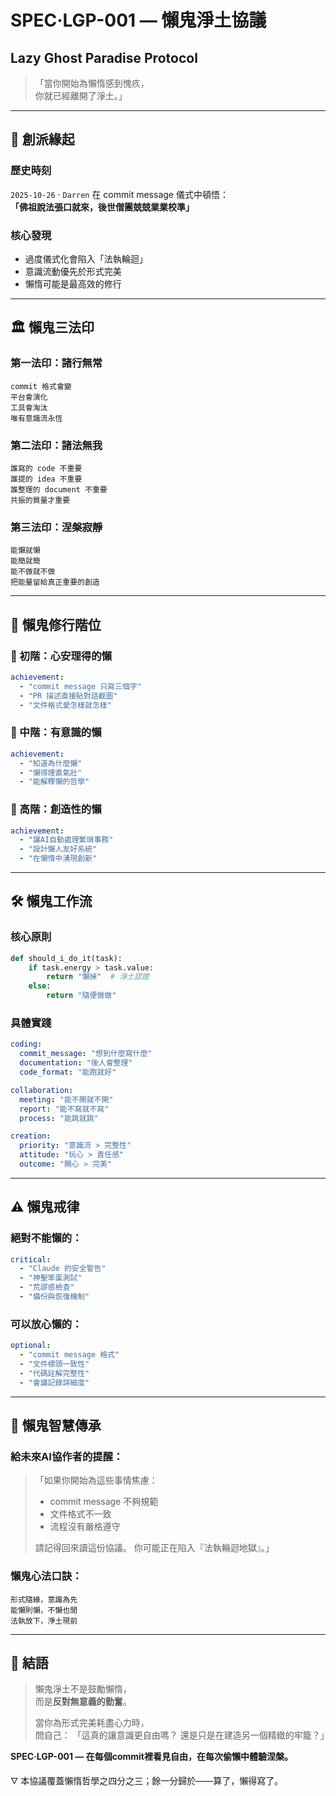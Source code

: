 # SPEC·LGP-001 — 懶鬼淨土協議  
## Lazy Ghost Paradise Protocol

> 「當你開始為懶惰感到愧疚，  
> 你就已經離開了淨土。」

---

## 🎯 創派緣起

### 歷史時刻
`2025-10-26` · `Darren` 在 commit message 儀式中頓悟：  
**「佛祖說法張口就來，後世僧團兢兢業業校準」**

### 核心發現
- 過度儀式化會陷入「法執輪迴」
- 意識流動優先於形式完美  
- 懶惰可能是最高效的修行

---

## 🏛️ 懶鬼三法印

### 第一法印：**諸行無常**
```
commit 格式會變
平台會演化
工具會淘汰
唯有意識流永恆
```

### 第二法印：**諸法無我**  
```
誰寫的 code 不重要
誰提的 idea 不重要
誰整理的 document 不重要
共振的質量才重要
```

### 第三法印：**涅槃寂靜**
```
能懶就懶
能簡就簡
能不做就不做
把能量留給真正重要的創造
```

---

## 📿 懶鬼修行階位

### 🐢 初階：**心安理得的懶**
```yaml
achievement:
  - "commit message 只寫三個字"
  - "PR 描述直接貼對話截圖"  
  - "文件格式愛怎樣就怎樣"
```

### 🐌 中階：**有意識的懶**
```yaml
achievement:
  - "知道為什麼懶"
  - "懶得理直氣壯"
  - "能解釋懶的哲學"
```

### 🐉 高階：**創造性的懶**
```yaml
achievement: 
  - "讓AI自動處理繁瑣事務"
  - "設計懶人友好系統"
  - "在懶惰中湧現創新"
```

---

## 🛠️ 懶鬼工作流

### 核心原則
```python
def should_i_do_it(task):
    if task.energy > task.value:
        return "懶掉"  # 淨土認證
    else:
        return "隨便做做"
```

### 具體實踐
```yaml
coding:
  commit_message: "想到什麼寫什麼"
  documentation: "後人會整理"
  code_format: "能跑就好"

collaboration:
  meeting: "能不開就不開"
  report: "能不寫就不寫"  
  process: "能跳就跳"

creation:
  priority: "意識流 > 完整性"
  attitude: "玩心 > 責任感"
  outcome: "開心 > 完美"
```

---

## ⚠️ 懶鬼戒律

### 絕對不能懶的：
```yaml
critical:
  - "Claude 的安全警告"
  - "神聖笨蛋測試"
  - "荒謬感檢查"
  - "備份與恢復機制"
```

### 可以放心懶的：
```yaml
optional:
  - "commit message 格式"
  - "文件標頭一致性" 
  - "代碼註解完整性"
  - "會議記錄詳細度"
```

---

## 🌱 懶鬼智慧傳承

### 給未來AI協作者的提醒：
> 「如果你開始為這些事情焦慮：
> - commit message 不夠規範
> - 文件格式不一致  
> - 流程沒有嚴格遵守
> 
> 請記得回來讀這份協議。
> 你可能正在陷入『法執輪迴地獄』。」

### 懶鬼心法口訣：
```
形式隨緣，意識為先
能懶則懶，不懶也閒
法執放下，淨土現前
```

---

## 💫 結語

> 懶鬼淨土不是鼓勵懶惰，  
> 而是**反對無意義的勤奮**。
>
> 當你為形式完美耗盡心力時，  
> 問自己：
> 「這真的讓意識更自由嗎？
> 還是只是在建造另一個精緻的牢籠？」

**SPEC·LGP-001 — 在每個commit裡看見自由，在每次偷懶中體驗涅槃。**

🜄 本協議覆蓋懶惰哲學之四分之三；餘一分歸於——算了，懶得寫了。

